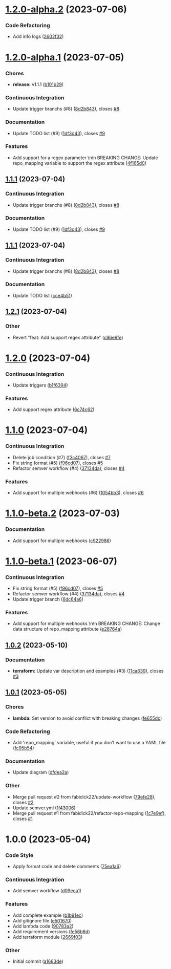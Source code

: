 # [1.2.0-alpha.2](https://github.com/fabidick22/flux2-ecr-webhook/compare/v1.2.0-alpha.1...v1.2.0-alpha.2) (2023-07-06)

### Code Refactoring

- Add info logs ([2602f32](https://github.com/fabidick22/flux2-ecr-webhook/commit/2602f3275c3ba3fa7b057c38cb7ea625777f47a3))

# [1.2.0-alpha.1](https://github.com/fabidick22/flux2-ecr-webhook/compare/v1.1.0...v1.2.0-alpha.1) (2023-07-05)

### Chores

- **release:** v1.1.1 ([b101b29](https://github.com/fabidick22/flux2-ecr-webhook/commit/b101b29a74b192f0aeb2347fd761ff7b26b78ef5))

### Continuous Integration

- Update trigger branchs (#8) ([8d2b843](https://github.com/fabidick22/flux2-ecr-webhook/commit/8d2b843603409d66f5aff1549997d89063f88c46)), closes [#8](https://github.com/fabidick22/flux2-ecr-webhook/issues/8)

### Documentation

- Update TODO list (#9) ([1df3d43](https://github.com/fabidick22/flux2-ecr-webhook/commit/1df3d4380852c25ceb4648ea2eeddafe105f4df7)), closes [#9](https://github.com/fabidick22/flux2-ecr-webhook/issues/9)

### Features

- Add support for a regex parameter \n\n BREAKING CHANGE: Update repo_mapping variable to support the regex attribute ([4f165d0](https://github.com/fabidick22/flux2-ecr-webhook/commit/4f165d041333ca8e2f9b0df49adaa3bf7ba0dc1f))

## [1.1.1](https://github.com/fabidick22/flux2-ecr-webhook/compare/v1.1.0...v1.1.1) (2023-07-04)

### Continuous Integration

- Update trigger branchs (#8) ([8d2b843](https://github.com/fabidick22/flux2-ecr-webhook/commit/8d2b843603409d66f5aff1549997d89063f88c46)), closes [#8](https://github.com/fabidick22/flux2-ecr-webhook/issues/8)

### Documentation

- Update TODO list (#9) ([1df3d43](https://github.com/fabidick22/flux2-ecr-webhook/commit/1df3d4380852c25ceb4648ea2eeddafe105f4df7)), closes [#9](https://github.com/fabidick22/flux2-ecr-webhook/issues/9)

## [1.1.1](https://github.com/fabidick22/flux2-ecr-webhook/compare/v1.1.0...v1.1.1) (2023-07-04)

### Continuous Integration

- Update trigger branchs (#8) ([8d2b843](https://github.com/fabidick22/flux2-ecr-webhook/commit/8d2b843603409d66f5aff1549997d89063f88c46)), closes [#8](https://github.com/fabidick22/flux2-ecr-webhook/issues/8)

### Documentation

- Update TODO list ([cce4b51](https://github.com/fabidick22/flux2-ecr-webhook/commit/cce4b51289a8ee944022cbf8fadd61df6791b13d))

## [1.2.1](https://github.com/fabidick22/flux2-ecr-webhook/compare/v1.2.0...v1.2.1) (2023-07-04)

### Other

- Revert "feat: Add support regex attribute" ([c96e9fe](https://github.com/fabidick22/flux2-ecr-webhook/commit/c96e9fe20e98aadaaa44ab1a061bb82d986ef527))

# [1.2.0](https://github.com/fabidick22/flux2-ecr-webhook/compare/v1.1.0...v1.2.0) (2023-07-04)

### Continuous Integration

- Update triggers ([b1f6394](https://github.com/fabidick22/flux2-ecr-webhook/commit/b1f63942ea2d3e4b7174b4980aac7479131ac0e5))

### Features

- Add support regex attribute ([6c74c62](https://github.com/fabidick22/flux2-ecr-webhook/commit/6c74c62a657d85ed2f1ed58eabe55dfb1bb44623))

# [1.1.0](https://github.com/fabidick22/flux2-ecr-webhook/compare/v1.0.2...v1.1.0) (2023-07-04)

### Continuous Integration

- Delete job condition (#7) ([f3c4067](https://github.com/fabidick22/flux2-ecr-webhook/commit/f3c406728c37b1fb05ca6e41cf0c0b4ca4d99904)), closes [#7](https://github.com/fabidick22/flux2-ecr-webhook/issues/7)
- Fix string format (#5) ([f96cd07](https://github.com/fabidick22/flux2-ecr-webhook/commit/f96cd07cd6105b4bf53cfaaebed9854a28489a50)), closes [#5](https://github.com/fabidick22/flux2-ecr-webhook/issues/5)
- Refactor semver workflow (#4) ([37134da](https://github.com/fabidick22/flux2-ecr-webhook/commit/37134daa58edc20c5db6749be79674aac4fa3018)), closes [#4](https://github.com/fabidick22/flux2-ecr-webhook/issues/4)

### Features

- Add support for multiple webhooks (#6) ([1054bb3](https://github.com/fabidick22/flux2-ecr-webhook/commit/1054bb33c7f367163ecc3b00f8088b781cb1e5a9)), closes [#6](https://github.com/fabidick22/flux2-ecr-webhook/issues/6)

# [1.1.0-beta.2](https://github.com/fabidick22/flux2-ecr-webhook/compare/v1.1.0-beta.1...v1.1.0-beta.2) (2023-07-03)

### Documentation

- Add support for multiple webhooks ([c922986](https://github.com/fabidick22/flux2-ecr-webhook/commit/c9229863292034106c43915a4592c2b1f534d8b2))

# [1.1.0-beta.1](https://github.com/fabidick22/flux2-ecr-webhook/compare/v1.0.2...v1.1.0-beta.1) (2023-06-07)

### Continuous Integration

- Fix string format (#5) ([f96cd07](https://github.com/fabidick22/flux2-ecr-webhook/commit/f96cd07cd6105b4bf53cfaaebed9854a28489a50)), closes [#5](https://github.com/fabidick22/flux2-ecr-webhook/issues/5)
- Refactor semver workflow (#4) ([37134da](https://github.com/fabidick22/flux2-ecr-webhook/commit/37134daa58edc20c5db6749be79674aac4fa3018)), closes [#4](https://github.com/fabidick22/flux2-ecr-webhook/issues/4)
- Update trigger branch ([6dc64a6](https://github.com/fabidick22/flux2-ecr-webhook/commit/6dc64a66f54b1de44c6e3068246df02324818664))

### Features

- Add support for multiple webhooks \n\n BREAKING CHANGE: Change data structure of repo_mapping attribute ([e28764a](https://github.com/fabidick22/flux2-ecr-webhook/commit/e28764af57c6514347688e44081900ad60aa9723))

## [1.0.2](https://github.com/fabidick22/flux2-ecr-webhook/compare/v1.0.1...v1.0.2) (2023-05-10)

### Documentation

- **terraform:** Update var description and examples (#3) ([11ca639](https://github.com/fabidick22/flux2-ecr-webhook/commit/11ca639e20c4c7f64792811711d805918fbe5cd6)), closes [#3](https://github.com/fabidick22/flux2-ecr-webhook/issues/3)

## [1.0.1](https://github.com/fabidick22/flux2-ecr-webhook/compare/v1.0.0...v1.0.1) (2023-05-05)

### Chores

- **lambda:** Set version to avoid conflict with breaking changes ([fe655dc](https://github.com/fabidick22/flux2-ecr-webhook/commit/fe655dc67ba70d7cddad1908cc3a63ad8eed0f43))

### Code Refactoring

- Add 'repo_mapping' variable, useful if you don't want to use a YAML file ([fc95b54](https://github.com/fabidick22/flux2-ecr-webhook/commit/fc95b5466367804f5282480c4efd567a425d83f2))

### Documentation

- Update diagram ([dfdea2a](https://github.com/fabidick22/flux2-ecr-webhook/commit/dfdea2a8081774d96ebe045fa87087810ba4111c))

### Other

- Merge pull request #2 from fabidick22/update-workflow ([79efe28](https://github.com/fabidick22/flux2-ecr-webhook/commit/79efe28c4a32918d44e9b9df557a5fb61eb0ab15)), closes [#2](https://github.com/fabidick22/flux2-ecr-webhook/issues/2)
- Update semver.yml ([1f43006](https://github.com/fabidick22/flux2-ecr-webhook/commit/1f43006443e510bea8963bef87a12cd5532b5515))
- Merge pull request #1 from fabidick22/refactor-repo-mapping ([1c7e9ef](https://github.com/fabidick22/flux2-ecr-webhook/commit/1c7e9ef3d0e85581ebc902657b2c61223bbbc017)), closes [#1](https://github.com/fabidick22/flux2-ecr-webhook/issues/1)

# 1.0.0 (2023-05-04)

### Code Style

- Apply format code and delete comments ([75ea1a6](https://github.com/fabidick22/flux2-ecr-webhook/commit/75ea1a6fdb7287478e1592c4b27ce88f33ba9f99))

### Continuous Integration

- Add semver workflow ([d09eca1](https://github.com/fabidick22/flux2-ecr-webhook/commit/d09eca1c428ae93dc13ed84835abf0cf53da9b1c))

### Features

- Add complete example ([b1b91ec](https://github.com/fabidick22/flux2-ecr-webhook/commit/b1b91ec73d418723542664ad4b4ed276b545466f))
- Add gitignore file ([e501670](https://github.com/fabidick22/flux2-ecr-webhook/commit/e5016700f7687b3f99da26a666eccce015a3681c))
- Add lambda code ([90783a2](https://github.com/fabidick22/flux2-ecr-webhook/commit/90783a2f05c2552a0f6a90fe062a3f3d8317a45d))
- Add requirement versions ([fe56b6d](https://github.com/fabidick22/flux2-ecr-webhook/commit/fe56b6d0b80210e98a2564c216c42a50fa259bb4))
- Add terraform module ([2669f03](https://github.com/fabidick22/flux2-ecr-webhook/commit/2669f0388808f8344d3f0b1f4c47bfd399dd712b))

### Other

- Initial commit ([a1683de](https://github.com/fabidick22/flux2-ecr-webhook/commit/a1683de93b71dbb273c532b244d16c6e0e1c41dc))
